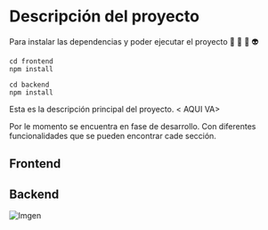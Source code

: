 # Descripción del proyecto


Para instalar las dependencias y poder ejecutar el proyecto 💯 🤑 🤠 👽

```
cd frontend
npm install

cd backend
npm install

```


Esta es la descripción principal del proyecto.
< AQUI VA>

Por le momento se encuentra en fase de desarrollo. Con diferentes funcionalidades que se pueden encontrar cade sección.

## Frontend
## Backend

![Imgen](https://i.imgur.com/xIPBnX1.jpeg)


